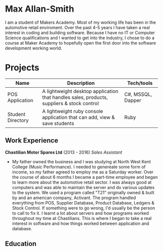 # Max Allan-Smith

I am a student of Makers Academy. Most of my working life has been in the automotive retail enviroment.
Over the past 4-5 years I have taken a real interest in coding and building software.
Because I have no IT or Computer Science qualifications and I wanted to get into the industry, I chose to do a course at Maker Academy to hopefully open the first door into the software development working world.

# Projects

| Name                         | Description       | Tech/tools        |
| ---------------------------- | ----------------- | ----------------- |
| POS Application              | A lightweight desktop application that handles sales, products, suppliers & stock control | C#, MSSQL, Dapper |
| Student Directory | A lightweight ruby console application that can add, view & save students | Ruby              |

## Work Experience

**Chastilian Motor Spares Ltd** (2013 - 2016)
_Sales Assistant_

 - My father owned the business and I was studying at North West Kent College (Music Performance).
I needed to genereate some form of income, so my father agreed to employ me as a Saturday worker. Over the course of about 6 months I became a part-time employee and began to learn more about the automotive retail sector. I was always good at computers and was able to maintain the server and do various updates to the system. We used a program called "T21" originally owned & built by and an american company, Activant.
The program handled everything from POS, Supplier Database, Product Database, Ledgers & Stock Control.
If something were to go wrong, I'd usually be the person to call to fix it.
I learnt a lot about servers and how programs worked throughout my time at Chastilians.
This is where I began to take a real interest in software and how things worked between application and database.

## Education

